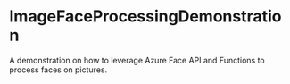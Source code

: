 # ImageFaceProcessingDemonstration
A demonstration on how to leverage Azure Face API and Functions to process faces on pictures. 
